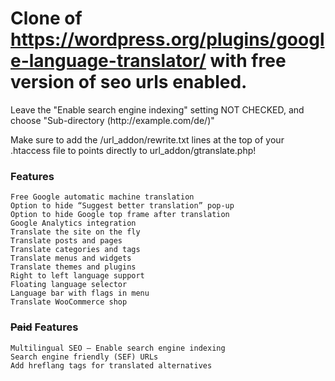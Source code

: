 # Clone of https://wordpress.org/plugins/google-language-translator/ with free version of seo urls enabled.

<p>Leave the "Enable search engine indexing" setting NOT CHECKED, and choose "Sub-directory (http://example.com/de/)"</p>

<p>Make sure to add the /url_addon/rewrite.txt lines at the top of your .htaccess file to points directly to url_addon/gtranslate.php!</p>

### Features

    Free Google automatic machine translation
    Option to hide “Suggest better translation” pop-up
    Option to hide Google top frame after translation
    Google Analytics integration
    Translate the site on the fly
    Translate posts and pages
    Translate categories and tags
    Translate menus and widgets
    Translate themes and plugins
    Right to left language support
    Floating language selector
    Language bar with flags in menu
    Translate WooCommerce shop

### ~~Paid~~ Features 
    Multilingual SEO – Enable search engine indexing
    Search engine friendly (SEF) URLs
    Add hreflang tags for translated alternatives
    
